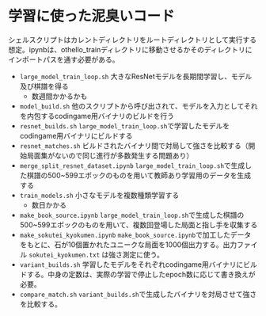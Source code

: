 # 学習に使った泥臭いコード

シェルスクリプトはカレントディレクトリをルートディレクトリとして実行する想定。ipynbは、othello_trainディレクトリに移動させるかそのディレクトリにインポートパスを通す必要がある。

- `large_model_train_loop.sh` 大きなResNetモデルを長期間学習し、モデル及び棋譜を得る
  - 数週間かかるかも
- `model_build.sh` 他のスクリプトから呼び出されて、モデルを入力としてそれを内包するcodingame用バイナリのビルドを行う
- `resnet_builds.sh` `large_model_train_loop.sh`で学習したモデルをcodingame用バイナリにビルドする
- `resnet_matches.sh` ビルドされたバイナリ間で対局して強さを比較する（開始局面集がないので同じ進行が多数発生する問題あり）
- `merge_split_resnet_dataset.ipynb` `large_model_train_loop.sh`で生成した棋譜の500~599エポックのものを用いて教師あり学習用のデータを生成する
- `train_models.sh` 小さなモデルを複数種類学習する
  - 数日かかる
- `make_book_source.ipynb` `large_model_train_loop.sh`で生成した棋譜の500~599エポックのものを用いて、複数回登場した局面と指し手を収集する
- `make_sokutei_kyokumen.ipynb` `make_book_source.ipynb`で加工したデータをもとに、石が10個置かれたユニークな局面を1000個出力する。出力ファイル `sokutei_kyokumen.txt` は強さ測定に使う。
- `variant_builds.sh` 学習したモデルをそれぞれcodingame用バイナリにビルドする。中身の定数は、実際の学習で停止したepoch数に応じて書き換えが必要。
- `compare_match.sh` `variant_builds.sh`で生成したバイナリを対局させて強さを比較する。

